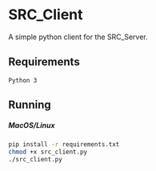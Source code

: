 # SRC_Client

A simple python client for the SRC_Server.

## Requirements

`Python 3`

## Running

##### MacOS/Linux

```bash
pip install -r requirements.txt
chmod +x src_client.py
./src_client.py
```
